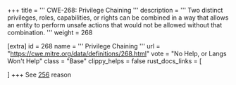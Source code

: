 +++
title = '''
CWE-268: Privilege Chaining
'''
description	= '''
Two distinct privileges, roles, capabilities, or rights can be combined in a way that allows an entity to perform unsafe actions that would not be allowed without that combination.
'''
weight = 268

[extra]
id = 268
name = '''
Privilege Chaining
'''
url = "https://cwe.mitre.org/data/definitions/268.html"
vote = "No Help, or Langs Won't Help"
class = "Base"
clippy_helps = false
rust_docs_links = [

]
+++
See [256](/rust-are-we-secure-yet/cwes/cwe-256) reason
